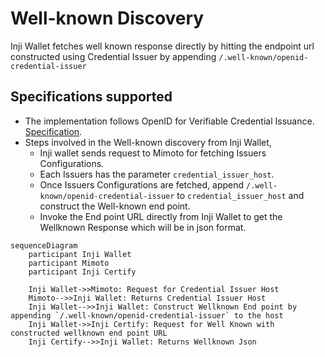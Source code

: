 # Well-known Discovery

Inji Wallet fetches well known response directly by hitting the endpoint url constructed using Credential Issuer by appending `/.well-known/openid-credential-issuer`

## Specifications supported

- The implementation follows OpenID for Verifiable Credential Issuance. [Specification](https://openid.net/specs/openid-4-verifiable-credential-issuance-1_0.html#name-credential-issuer-metadata-).
- Steps involved in the Well-known discovery from Inji Wallet,
  - Inji wallet sends request to Mimoto for fetching Issuers Configurations.
  - Each Issuers has the parameter `credential_issuer_host`.
  - Once Issuers Configurations are fetched, append `/.well-known/openid-credential-issuer` to `credential_issuer_host` and construct the Well-known end point.
  - Invoke the End point URL directly from Inji Wallet to get the Wellknown Response which will be in json format.

```mermaid
sequenceDiagram
    participant Inji Wallet
    participant Mimoto
    participant Inji Certify

    Inji Wallet->>Mimoto: Request for Credential Issuer Host
    Mimoto-->>Inji Wallet: Returns Credential Issuer Host
    Inji Wallet-->>Inji Wallet: Construct Wellknown End point by appending `/.well-known/openid-credential-issuer` to the host
    Inji Wallet->>Inji Certify: Request for Well Known with constructed wellknown end point URL
    Inji Certify-->>Inji Wallet: Returns Wellknown Json
```
